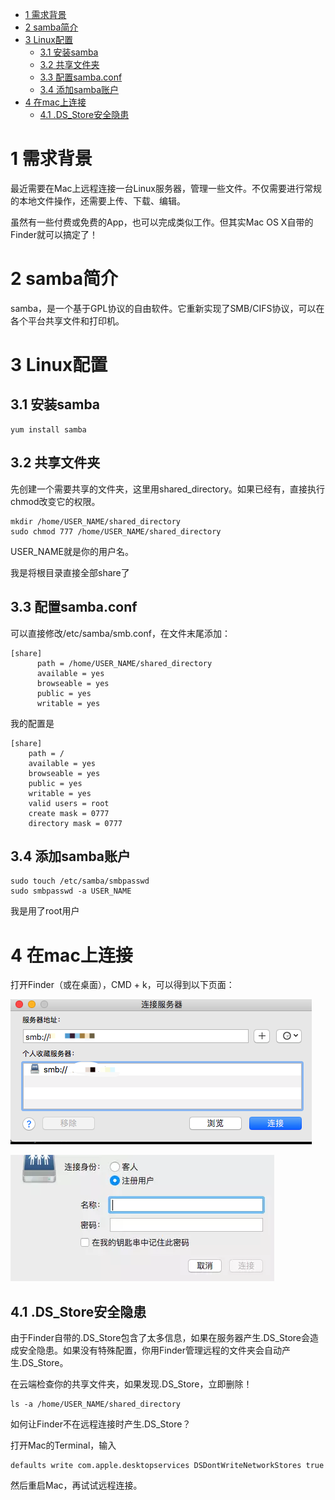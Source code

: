 
<!-- @import "[TOC]" {cmd="toc" depthFrom=1 depthTo=6 orderedList=false} -->

<!-- code_chunk_output -->

* [1 需求背景](#1-需求背景)
* [2 samba简介](#2-samba简介)
* [3 Linux配置](#3-linux配置)
	* [3.1 安装samba](#31-安装samba)
	* [3.2 共享文件夹](#32-共享文件夹)
	* [3.3 配置samba.conf](#33-配置sambaconf)
	* [3.4 添加samba账户](#34-添加samba账户)
* [4 在mac上连接](#4-在mac上连接)
	* [4.1 \.DS\_Store安全隐患](#41-ds_store安全隐患)

<!-- /code_chunk_output -->

# 1 需求背景

最近需要在Mac上远程连接一台Linux服务器，管理一些文件。不仅需要进行常规的本地文件操作，还需要上传、下载、编辑。

虽然有一些付费或免费的App，也可以完成类似工作。但其实Mac OS X自带的Finder就可以搞定了！

# 2 samba简介

samba，是一个基于GPL协议的自由软件。它重新实现了SMB/CIFS协议，可以在各个平台共享文件和打印机。

# 3 Linux配置

## 3.1 安装samba

```
yum install samba
```

## 3.2 共享文件夹

先创建一个需要共享的文件夹，这里用shared\_directory。如果已经有，直接执行chmod改变它的权限。

```
mkdir /home/USER_NAME/shared_directory
sudo chmod 777 /home/USER_NAME/shared_directory
```

USER\_NAME就是你的用户名。

我是将根目录直接全部share了

## 3.3 配置samba.conf

可以直接修改/etc/samba/smb.conf，在文件末尾添加：

```
[share]
      path = /home/USER_NAME/shared_directory
      available = yes
      browseable = yes
      public = yes
      writable = yes
```

我的配置是

```
[share]
	path = /
	available = yes
	browseable = yes
	public = yes
	writable = yes
    valid users = root
    create mask = 0777
    directory mask = 0777
```

## 3.4 添加samba账户

```
sudo touch /etc/samba/smbpasswd
sudo smbpasswd -a USER_NAME
```

我是用了root用户

# 4 在mac上连接

打开Finder（或在桌面），CMD + k，可以得到以下页面：

![](./images/2019-05-10-10-26-18.png)

![](./images/2019-05-10-10-28-24.png)

## 4.1 \.DS\_Store安全隐患

由于Finder自带的.DS\_Store包含了太多信息，如果在服务器产生.DS_Store会造成安全隐患。如果没有特殊配置，你用Finder管理远程的文件夹会自动产生.DS\_Store。

在云端检查你的共享文件夹，如果发现\.DS\_Store，立即删除！

```
ls -a /home/USER_NAME/shared_directory
```

如何让Finder不在远程连接时产生.DS\_Store？

打开Mac的Terminal，输入

```
defaults write com.apple.desktopservices DSDontWriteNetworkStores true
```

然后重启Mac，再试试远程连接。